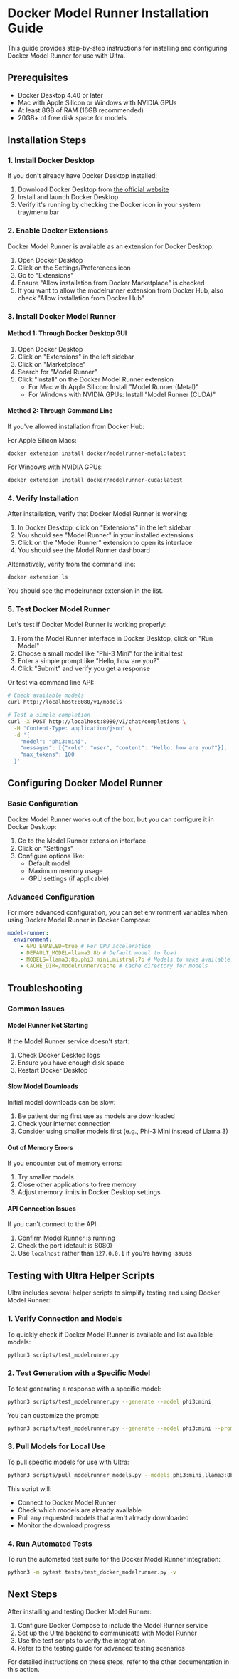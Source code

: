 # Docker Model Runner Installation Guide

This guide provides step-by-step instructions for installing and configuring Docker Model Runner for use with Ultra.

## Prerequisites

- Docker Desktop 4.40 or later
- Mac with Apple Silicon or Windows with NVIDIA GPUs
- At least 8GB of RAM (16GB recommended)
- 20GB+ of free disk space for models

## Installation Steps

### 1. Install Docker Desktop

If you don't already have Docker Desktop installed:

1. Download Docker Desktop from [the official website](https://www.docker.com/products/docker-desktop/)
2. Install and launch Docker Desktop
3. Verify it's running by checking the Docker icon in your system tray/menu bar

### 2. Enable Docker Extensions

Docker Model Runner is available as an extension for Docker Desktop:

1. Open Docker Desktop
2. Click on the Settings/Preferences icon
3. Go to "Extensions"
4. Ensure "Allow installation from Docker Marketplace" is checked
5. If you want to allow the modelrunner extension from Docker Hub, also check "Allow installation from Docker Hub"

### 3. Install Docker Model Runner

#### Method 1: Through Docker Desktop GUI

1. Open Docker Desktop
2. Click on "Extensions" in the left sidebar
3. Click on "Marketplace"
4. Search for "Model Runner"
5. Click "Install" on the Docker Model Runner extension
   - For Mac with Apple Silicon: Install "Model Runner (Metal)"
   - For Windows with NVIDIA GPUs: Install "Model Runner (CUDA)"

#### Method 2: Through Command Line

If you've allowed installation from Docker Hub:

For Apple Silicon Macs:

```bash
docker extension install docker/modelrunner-metal:latest
```

For Windows with NVIDIA GPUs:

```bash
docker extension install docker/modelrunner-cuda:latest
```

### 4. Verify Installation

After installation, verify that Docker Model Runner is working:

1. In Docker Desktop, click on "Extensions" in the left sidebar
2. You should see "Model Runner" in your installed extensions
3. Click on the "Model Runner" extension to open its interface
4. You should see the Model Runner dashboard

Alternatively, verify from the command line:

```bash
docker extension ls
```

You should see the modelrunner extension in the list.

### 5. Test Docker Model Runner

Let's test if Docker Model Runner is working properly:

1. From the Model Runner interface in Docker Desktop, click on "Run Model"
2. Choose a small model like "Phi-3 Mini" for the initial test
3. Enter a simple prompt like "Hello, how are you?"
4. Click "Submit" and verify you get a response

Or test via command line API:

```bash
# Check available models
curl http://localhost:8080/v1/models

# Test a simple completion
curl -X POST http://localhost:8080/v1/chat/completions \
  -H "Content-Type: application/json" \
  -d '{
    "model": "phi3:mini",
    "messages": [{"role": "user", "content": "Hello, how are you?"}],
    "max_tokens": 100
  }'
```

## Configuring Docker Model Runner

### Basic Configuration

Docker Model Runner works out of the box, but you can configure it in Docker Desktop:

1. Go to the Model Runner extension interface
2. Click on "Settings"
3. Configure options like:
   - Default model
   - Maximum memory usage
   - GPU settings (if applicable)

### Advanced Configuration

For more advanced configuration, you can set environment variables when using Docker Model Runner in Docker Compose:

```yaml
model-runner:
  environment:
    - GPU_ENABLED=true # For GPU acceleration
    - DEFAULT_MODEL=llama3:8b # Default model to load
    - MODELS=llama3:8b,phi3:mini,mistral:7b # Models to make available
    - CACHE_DIR=/modelrunner/cache # Cache directory for models
```

## Troubleshooting

### Common Issues

#### Model Runner Not Starting

If the Model Runner service doesn't start:

1. Check Docker Desktop logs
2. Ensure you have enough disk space
3. Restart Docker Desktop

#### Slow Model Downloads

Initial model downloads can be slow:

1. Be patient during first use as models are downloaded
2. Check your internet connection
3. Consider using smaller models first (e.g., Phi-3 Mini instead of Llama 3)

#### Out of Memory Errors

If you encounter out of memory errors:

1. Try smaller models
2. Close other applications to free memory
3. Adjust memory limits in Docker Desktop settings

#### API Connection Issues

If you can't connect to the API:

1. Confirm Model Runner is running
2. Check the port (default is 8080)
3. Use `localhost` rather than `127.0.0.1` if you're having issues

## Testing with Ultra Helper Scripts

Ultra includes several helper scripts to simplify testing and using Docker Model Runner:

### 1. Verify Connection and Models

To quickly check if Docker Model Runner is available and list available models:

```bash
python3 scripts/test_modelrunner.py
```

### 2. Test Generation with a Specific Model

To test generating a response with a specific model:

```bash
python3 scripts/test_modelrunner.py --generate --model phi3:mini
```

You can customize the prompt:

```bash
python3 scripts/test_modelrunner.py --generate --model phi3:mini --prompt "Explain quantum computing"
```

### 3. Pull Models for Local Use

To pull specific models for use with Ultra:

```bash
python3 scripts/pull_modelrunner_models.py --models phi3:mini,llama3:8b
```

This script will:

- Connect to Docker Model Runner
- Check which models are already available
- Pull any requested models that aren't already downloaded
- Monitor the download progress

### 4. Run Automated Tests

To run the automated test suite for the Docker Model Runner integration:

```bash
python3 -m pytest tests/test_docker_modelrunner.py -v
```

## Next Steps

After installing and testing Docker Model Runner:

1. Configure Docker Compose to include the Model Runner service
2. Set up the Ultra backend to communicate with Model Runner
3. Use the test scripts to verify the integration
4. Refer to the testing guide for advanced testing scenarios

For detailed instructions on these steps, refer to the other documentation in this action.
